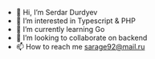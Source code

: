 - 👋 Hi, I’m Serdar Durdyev
- 👀 I’m interested in Typescript & PHP
- 🌱 I’m currently learning Go
- 💞️ I’m looking to collaborate on backend
- 📫 How to reach me sarage92@mail.ru

<!---
saarge92/saarge92 is a ✨ special ✨ repository because its `README.md` (this file) appears on your GitHub profile.
You can click the Preview link to take a look at your changes.
--->
